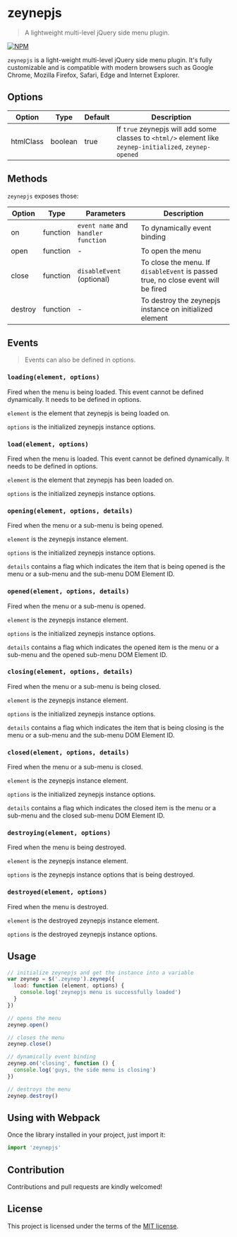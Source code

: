 # zeynepjs
> A lightweight multi-level jQuery side menu plugin.

[![NPM](https://nodei.co/npm/zeynepjs.png)](https://nodei.co/npm/zeynepjs/)

`zeynepjs` is a light-weight multi-level jQuery side menu plugin. It's fully customizable and is compatible with modern browsers such as Google Chrome, Mozilla Firefox, Safari, Edge and Internet Explorer.

## Options

| Option            | Type     | Default | Description  |
| ---               | ---      | ---     | ---          |
| htmlClass         | boolean  | true    | If `true` zeynepjs will add some classes to `<html/>` element like `zeynep-initialized`, `zeynep-opened` |

## Methods

`zeynepjs` exposes those:

| Option            | Type     | Parameters                          | Description                                             |
| ---               | ---      | ---                                 | ---                                                     |
| on                | function | `event name` and `handler function` | To dynamically event binding                            |
| open              | function | - | To open the menu                                        |
| close             | function | `disableEvent` (optional) | To close the menu. If `disableEvent` is passed true, no close event will be fired  |
| destroy           | function | - | To destroy the zeynepjs instance on initialized element |

## Events

> Events can also be defined in options.

### `loading(element, options)`

Fired when the menu is being loaded. This event cannot be defined dynamically. It needs to be defined in options.

`element` is the element that zeynepjs is being loaded on.

`options` is the initialized zeynepjs instance options.

### `load(element, options)`

Fired when the menu is loaded. This event cannot be defined dynamically. It needs to be defined in options.

`element` is the element that zeynepjs has been loaded on.

`options` is the initialized zeynepjs instance options.

### `opening(element, options, details)`

Fired when the menu or a sub-menu is being opened.

`element` is the zeynepjs instance element.

`options` is the initialized zeynepjs instance options.

`details` contains a flag which indicates the item that is being opened is the menu or a sub-menu and the sub-menu DOM Element ID.

### `opened(element, options, details)`

Fired when the menu or a sub-menu is opened.

`element` is the zeynepjs instance element.

`options` is the initialized zeynepjs instance options.

`details` contains a flag which indicates the opened item is the menu or a sub-menu and the opened sub-menu DOM Element ID.

### `closing(element, options, details)`

Fired when the menu or a sub-menu is being closed.

`element` is the zeynepjs instance element.

`options` is the initialized zeynepjs instance options.

`details` contains a flag which indicates the item that is being closing is the menu or a sub-menu and the sub-menu DOM Element ID.

### `closed(element, options, details)`

Fired when the menu or a sub-menu is closed.

`element` is the zeynepjs instance element.

`options` is the initialized zeynepjs instance options.

`details` contains a flag which indicates the closed item is the menu or a sub-menu and the closed sub-menu DOM Element ID.

### `destroying(element, options)`

Fired when the menu is being destroyed.

`element` is the zeynepjs instance element.

`options` is the zeynepjs instance options that is being destroyed.

### `destroyed(element, options)`

Fired when the menu is destroyed.

`element` is the destroyed zeynepjs instance element.

`options` is the destroyed zeynepjs instance options.

## Usage

```js
// initialize zeynepjs and get the instance into a variable
var zeynep = $('.zeynep').zeynep({
  load: function (element, options) {
    console.log('zeynepjs menu is successfully loaded')
  }
})

// opens the menu
zeynep.open()

// closes the menu
zeynep.close()

// dynamically event binding
zeynep.on('closing', function () {
  console.log('guys, the side menu is closing')
})

// destroys the menu
zeynep.destroy()
```

## Using with Webpack
Once the library installed in your project, just import it:

```js
import 'zeynepjs'
```

## Contribution
Contributions and pull requests are kindly welcomed!

## License
This project is licensed under the terms of the [MIT license](https://github.com/hsynlms/zeynepjs/blob/master/LICENSE).
